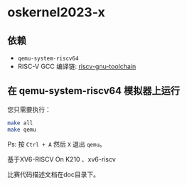 # oskernel2023-x

## 依赖

+ `qemu-system-riscv64`
+ RISC-V GCC 编译链: [riscv-gnu-toolchain](https://github.com/riscv/riscv-gnu-toolchain.git)

## <a id="title_qemu">在 qemu-system-riscv64 模拟器上运行</a>

您只需要执行：

```bash
make all
make qemu
```

Ps: 按 `Ctrl + A` 然后 `X` 退出 `qemu`。     





基于XV6-RISCV On K210 、xv6-riscv


比赛代码描述文档在doc目录下。

